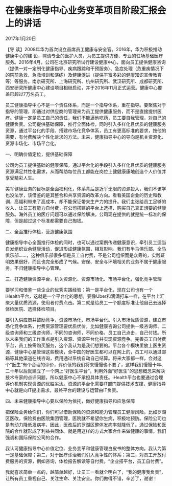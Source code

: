 # 在健康指导中心业务变革项目阶段汇报会上的讲话

2017年1月20日

【导 读】2008年华为首次设立首席员工健康与安全官。2016年，华为积极推动健康中心的建 设，聘请专业的医护人员，为员工提供方便、专业的驻场基础医疗服务。2016年4月，公司在北京研究所试行建设健康中心，面向员工提供健康咨询（提供一对一定制化健康指导、疾病跟踪和干预服务）、急症处理（危重疾情况下的院前急救、急救培训和演练）及健康促进（提供丰富多彩的健康知识宣传教育等）等服务。南京研究所、上海研究所、杭州研究所、武汉研究所、成都研究所、西安研究所健康中心建设项目相继启动，并于2016年11月正式运营。健康中心覆盖已超过7万名员工。

员工健康指导中心不是一个责任体系，而是一个指导体系，重在指导。要聚焦对于指导的管理，即通过对供应商的管理来为员工提供健康服务，而不是直接提供医疗。健康一定是员工自己的责任，我们不能逼他吃药，员工要自我管理，对自己的健康负责。公司提供基础保障，推行全面体检，同时引入多样化且优质的健康服务资源，通过平台化的手段、搭建市场化竞争体系，员工有更高标准的要求，按他的需要，有付费解决个性化诉求的方法。未来，健康指导中心的导向是机关资源化、资源市场化、市场平台化。

一、明确价值定位，提供基础保障

公司为员工提供基础的健康保障，通过平台化的手段引入多样化且优质的健康服务资源满足共性化需求，从而帮助每位员工都能在岗位上健健康康地创造个人价值并享受精彩人生。

美军健康业务的目标是全面福利化，体系背后是近乎无限的资源投入，我们不该学也没法学，该借鉴的是其整合和共享资源的改革方向。看看美国企业的历史和教训，高福利带来了高成本，却不能保证带来生产力的提升。我们主张给员工足够的收入，让员工有能力自付费，在公司搭建的平台上选择、购买自己真正想要的健康服务。海外员工的医疗问题可以通过保险解决。公司现在提供的就是统一标准的保障，但是超过这个标准都需要自己掏钱。

二、全面推行体检，营造健康氛围

健康指导中心全面推行体检的同时，也可以通过案例传递健康意识，牵引员工适当自发组织业余健康活动，促进形成健康氛围，相互影响。我们有半马俱乐部、全马俱乐部……，这种俱乐部很多都是员工自付费，不是公司组织而是众筹的，实践证明效果很好，而且也完全形成了气候。安保、安全与环境相关的业务不属于健康服务，不归健康指导中心管理。

三、打造健康资源平台，机关资源化、资源市场化、市场平台化，强化竞争管理

要学习和借鉴一些企业的优秀实践经验：第一是平台化，现在公司也有一个iHealth平台，这就是一个平台化的思想，要像Uber和滴滴打车一样，在平台上汇聚大量优质资源，使用者付费点击。第二就是给员工一个额度标准让他自己去选择体检医院、选择体检项目。

要引入供应商并鼓励竞争，资源市场化、市场平台化。引入市场优质资源，建立市场化竞争体系，付费资源管理要优质优价，比如健康咨询公司提供一级咨询师、二级咨询师和三级咨询师，不同的咨询师，不同价格，员工自己点击，自己付钱。所以未来我们的工作重点是引入资源、资源平台化并实现资源竞争。完善员工自付费平台，员工按需购买服务，这个我认为是我们想要的。平台各个模块里放上医生资源，健康中心是管理这些模块，全中国的好医生都可以在网上的，员工可以通过邮箱等其他渠道在线咨询，费用通过系统自动自己结算。将来大家都一样，会对这个“医生”有个合理的评价，评价低的我们将来慢慢也不要了，这样我们慢慢十年、二十年以后就建立了一个网上“好医生平台”。利用外面“好医生”的思想概念来解决技术专家的点评问题，所以健康中心不承担具体责任。iHealth平台也要通过合理评价机制实现资源的优胜劣汰。资源的平台化需要IT部门提供技术支撑，健康指导中心就是向IT提出需求，最终平台的建设与运营由IT负责。

四、未来健康指导中心要以保险为依托，做好健康指导和应急保障

把保险业务给你们，你们可以借助保险的资源和能力管理员工健康风险。比如罗湖区医改，保险费由医院集团管理，医院就不希望你生病，积极地预防。保险公司也是有动力降低发病率，因此，医改后的罗湖区整体发病率就降低了。通过保险和医院的合作就形成了利益共同体。就是用这样的方式大家合作来做健康的事情。我们强调和国际保险公司的合作。

我认可健康指导中心价值定位、业务变革和健康管理白皮书的整体方向。我认为第一是基础保障；第二，对于医疗诊治我们引入竞争性的体系；第三，对员工开放付费服务的资源，例如咨询，体检报告解读等自付费。“企业搭平台，员工自付费”。

我就喜欢简单一点的，越简单越好，让员工一看就全明白了，“我的健康我负责”，让所有员工重视自己、关注生命、关注安全。你们做得不错，辛苦了，谢谢！

